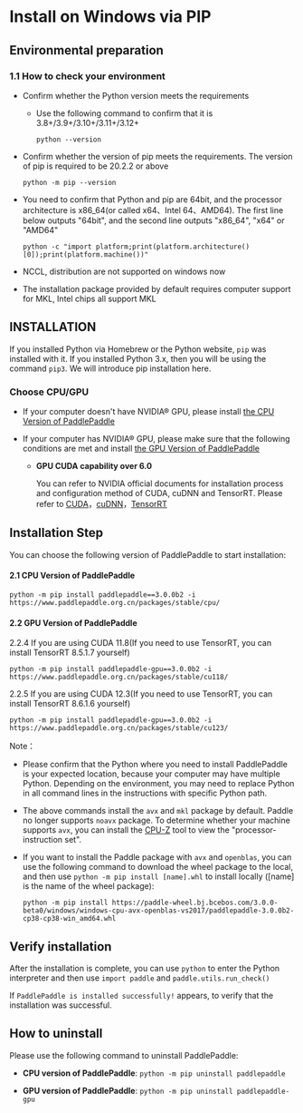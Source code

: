# Install on Windows via PIP

## Environmental preparation

### 1.1 How to check your environment

* Confirm whether the Python version meets the requirements

  * Use the following command to confirm that it is 3.8+/3.9+/3.10+/3.11+/3.12+

        python --version


* Confirm whether the version of pip meets the requirements. The version of pip is required to be 20.2.2 or above

    ```
    python -m pip --version
    ```

* You need to confirm that Python and pip are 64bit, and the processor architecture is x86_64(or called x64、Intel 64、AMD64). The first line below outputs "64bit", and the second line outputs "x86_64", "x64" or "AMD64"

    ```
    python -c "import platform;print(platform.architecture()[0]);print(platform.machine())"
    ```


* NCCL, distribution are not supported on windows now
* The installation package provided by default requires computer support for MKL, Intel chips all support MKL


## INSTALLATION

If you installed Python via Homebrew or the Python website, `pip` was installed with it. If you installed Python 3.x, then you will be using the command `pip3`. We will introduce pip installation here.

### Choose CPU/GPU

* If your computer doesn't have NVIDIA® GPU, please install [the CPU Version of PaddlePaddle](#cpu)

* If your computer has NVIDIA® GPU, please make sure that the following conditions are met and install [the GPU Version of PaddlePaddle](#gpu)

  * **GPU CUDA capability over 6.0**

    You can refer to NVIDIA official documents for installation process and configuration method of CUDA, cuDNN and TensorRT. Please refer to [CUDA](https://docs.nvidia.com/cuda/cuda-installation-guide-linux/)，[cuDNN](https://docs.nvidia.com/deeplearning/sdk/cudnn-install/)，[TensorRT](https://developer.nvidia.com/tensorrt)


## Installation Step

You can choose the following version of PaddlePaddle to start installation:



#### 2.1 <span id="cpu">CPU Version of PaddlePaddle</span>


  ```
  python -m pip install paddlepaddle==3.0.0b2 -i https://www.paddlepaddle.org.cn/packages/stable/cpu/
  ```


#### 2.2 <span id="gpu">GPU Version of PaddlePaddle</span>


2.2.4 If you are using CUDA 11.8(If you need to use TensorRT, you can install TensorRT 8.5.1.7 yourself)

  ```
  python -m pip install paddlepaddle-gpu==3.0.0b2 -i https://www.paddlepaddle.org.cn/packages/stable/cu118/
  ```

2.2.5 If you are using CUDA 12.3(If you need to use TensorRT, you can install TensorRT 8.6.1.6 yourself)

  ```
  python -m pip install paddlepaddle-gpu==3.0.0b2 -i https://www.paddlepaddle.org.cn/packages/stable/cu123/
  ```

Note：

* Please confirm that the Python where you need to install PaddlePaddle is your expected location, because your computer may have multiple Python. Depending on the environment, you may need to replace Python in all command lines in the instructions with specific Python path.

* The above commands install the `avx` and `mkl` package by default. Paddle no longer supports `noavx` package. To determine whether your machine supports `avx`, you can install the [CPU-Z](https://www.cpuid.com/softwares/cpu-z.html) tool to view the "processor-instruction set".


* If you want to install the Paddle package with `avx` and `openblas`, you can use the following command to download the wheel package to the local, and then use `python -m pip install [name].whl` to install locally ([name] is the name of the wheel package):

  ```
  python -m pip install https://paddle-wheel.bj.bcebos.com/3.0.0-beta0/windows/windows-cpu-avx-openblas-vs2017/paddlepaddle-3.0.0b2-cp38-cp38-win_amd64.whl
  ```

## Verify installation

After the installation is complete, you can use `python` to enter the Python interpreter and then use `import paddle` and `paddle.utils.run_check()`

If `PaddlePaddle is installed successfully!` appears, to verify that the installation was successful.

## How to uninstall

Please use the following command to uninstall PaddlePaddle:

* **CPU version of PaddlePaddle**: `python -m pip uninstall paddlepaddle`

* **GPU version of PaddlePaddle**: `python -m pip uninstall paddlepaddle-gpu`
